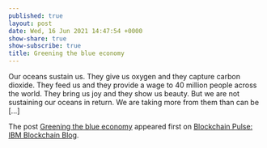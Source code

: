 ```yaml
---
published: true
layout: post
date: Wed, 16 Jun 2021 14:47:54 +0000
show-share: true
show-subscribe: true
title: Greening the blue economy
---
```

<p>Our oceans sustain us. They give us oxygen and they capture carbon dioxide. They feed us and they provide a wage to 40 million people across the world. They bring us joy and they show us beauty. But we are not sustaining our oceans in return. We are taking more from them than can be [&#8230;]</p>
<p>The post <a rel="nofollow" href="https://www.ibm.com/blogs/blockchain/2021/06/greening-the-blue-economy/">Greening the blue economy</a> appeared first on <a rel="nofollow" href="https://www.ibm.com/blogs/blockchain">Blockchain Pulse: IBM Blockchain Blog</a>.</p>
